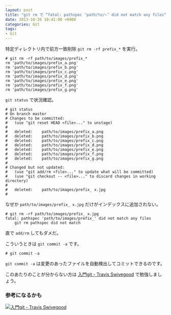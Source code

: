 ```yaml
---
layout: post
title: "git rm で “fatal: pathspec ‘path/to/~’ did not match any files” が発生 ⇒ git commit -a"
date: 2013-10-26 10:41:00 +0900
categories: Git
tags:
- Git
---
```


特定ディレクトリ内で前方一致削除 `git rm -rf prefix_*` を実行。

    # git rm -rf path/to/images/prefix_*
    rm 'path/to/images/prefix_a.png'
    rm 'path/to/images/prefix_b.png'
    rm 'path/to/images/prefix_c.png'
    rm 'path/to/images/prefix_d.png'
    rm 'path/to/images/prefix_e.png'
    rm 'path/to/images/prefix_f.png'
    rm 'path/to/images/prefix_g.png'

`git status` で状況確認。

    # git status
    # On branch master
    # Changes to be committed:
    #   (use "git reset HEAD <file>..." to unstage)
    #
    #	deleted:    path/to/images/prefix_a.png
    #	deleted:    path/to/images/prefix_b.png
    #	deleted:    path/to/images/prefix_c.png
    #	deleted:    path/to/images/prefix_d.png
    #	deleted:    path/to/images/prefix_e.png
    #	deleted:    path/to/images/prefix_f.png
    #	deleted:    path/to/images/prefix_g.png
    #
    # Changed but not updated:
    #   (use "git add/rm <file>..." to update what will be committed)
    #   (use "git checkout -- <file>..." to discard changes in working directory)
    #
    #	deleted:    path/to/images/prefix_ x.jpg
    #

なぜか `path/to/images/prefix_ x.jpg` だけがインデックスに追加されない。

    # git rm -rf path/to/images/prefix_ x.jpg
    fatal: pathspec 'path/to/images/prefix_' did not match any files
        git rm pathspec did not match

直で `add/rm` してもダメだ。

こういうときは `git commit -a` です。

    # git commit -a

`git commit -a` は変更のあったファイルを自動検出してコミットできるのです。

このあたりのことが分からない方は [入門git - Travis Swivegood](https://www.amazon.co.jp/gp/product/427406767X/t5o-22/ref=nosim) で勉強しましょう。 


### 参考になるかも

<a href="https://www.amazon.co.jp/gp/product/427406767X/t5o-22/ref=nosim"><img src="https://ws-fe.amazon-adsystem.com/widgets/q?_encoding=UTF8&ASIN=427406767X&Format=_SL110_&ID=AsinImage&MarketPlace=JP&ServiceVersion=20070822&WS=1&tag=t5o-22" alt="入門git - Travis Swivegood"></a>
